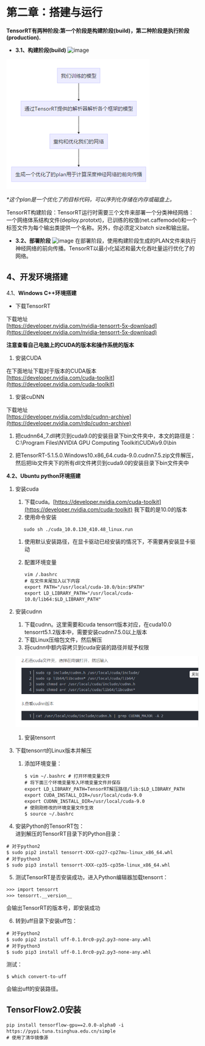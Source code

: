 # 第二章：搭建与运行

**TensorRT有两种阶段:第一个阶段是构建阶段\(build\)，第二种阶段是执行阶段\(production\).**

* **3.1、构建阶段\(build\)**
  ![image](https://note.youdao.com/yws/public/resource/a48e105e9dcf98f685bf69937a8ead17/xmlnote/A4A6EF17A0964F89A22BC732A5C19F2D/16563)

![](/Image/专业技能/TensorRT/TensorRT运行流程.png)

_\*这个plan是一个优化了的目标代码，可以序列化存储在内存或磁盘上。_

TensorRT构建阶段：TensorRT运行时需要三个文件来部署一个分类神经网络：一个网络体系结构文件\(deploy.prototxt\)，已训练的权值\(net.caffemodel\)和一个标签文件为每个输出类提供一个名称。另外，你必须定义batch size和输出层。

* **3.2、部署阶段**
  ![image](https://note.youdao.com/yws/public/resource/a48e105e9dcf98f685bf69937a8ead17/xmlnote/46743F3868424F70A8D4889F0B8F5EBF/16565)
  在部署阶段，使用构建阶段生成的PLAN文件来执行神经网络的前向传播。TensorRT以最小化延迟和最大化吞吐量运行优化了的网络。

## 4、开发环境搭建

4.1、**Windows C++环境搭建**

* 下载TensorRT

下载地址  
[https://developer.nvidia.com/nvidia-tensorrt-5x-download](https://developer.nvidia.com/nvidia-tensorrt-5x-download)

**注意查看自己电脑上的CUDA的版本和操作系统的版本**

1. 安装CUDA

在下面地址下载对于版本的CUDA版本  
[https://developer.nvidia.com/cuda-toolkit](https://developer.nvidia.com/cuda-toolkit)

1. 安装cuDNN

下载地址  
[https://developer.nvidia.com/rdp/cudnn-archive](https://developer.nvidia.com/rdp/cudnn-archive)

1. 把cudnn64\_7.dll拷贝到cuda9.0的安装目录下bin文件夹中，本文的路径是：C:\Program Files\NVIDIA GPU Computing Toolkit\CUDA\v9.0\bin

2. 把TensorRT-5.1.5.0.Windows10.x86\_64.cuda-9.0.cudnn7.5.zip文件解压，然后把lib文件夹下的所有dll文件拷贝到cuda9.0的安装目录下bin文件夹中

**4.2、Ubuntu python环境搭建**

1. 安装cuda  
   1. 下载cuda。[https://developer.nvidia.com/cuda-toolkit](https://developer.nvidia.com/cuda-toolkit) 我下载的是10.0的版本  
   2. 使用命令安装

   ```
      sudo sh ./cuda_10.0.130_410.48_linux.run
   ```

   1. 使用默认安装路径，在显卡驱动已经安装的情况下，不需要再安装显卡驱动

   2. 配置环境变量

      ```
      vim /.bashrc
      # 在文件末尾加入以下内容
      export PATH="/usr/local/cuda-10.0/bin:$PATH"
      export LD_LIBRARY_PATH="/usr/local/cuda-10.0/lib64:$LD_LIBRARY_PATH"
      ```

2. 安装cudnn  
   1. 下载cudnn。这里需要和cuda tensorrt版本对应，在cuda10.0 tensorrt5.1.2版本中，需要安装cudnn7.5.0以上版本  
   2. 下载Linux压缩包文件，然后解压  
   3. 将cudnn中额内容拷贝到cuda安装的路径并赋予权限

   ![](/Image/专业技能/TensorRT/cudnn安装.png)

   1. 安装tensorrt

3. 下载tensorrt的Linux版本并解压

   1. 添加环境变量：

      ```
      $ vim ~/.bashrc # 打开环境变量文件
      # 将下面三个环境变量写入环境变量文件并保存
      export LD_LIBRARY_PATH=TensorRT解压路径/lib:$LD_LIBRARY_PATH
      export CUDA_INSTALL_DIR=/usr/local/cuda-9.0
      export CUDNN_INSTALL_DIR=/usr/local/cuda-9.0
      # 使刚刚修改的环境变量文件生效
      $ source ~/.bashrc
      ```

4. 安装Python的TensorRT包：  
   进到解压的TensorRT目录下的Python目录：

```
# 对于python2
$ sudo pip2 install tensorrt-XXX-cp27-cp27mu-linux_x86_64.whl
# 对于python3
$ sudo pip3 install tensorrt-XXX-cp35-cp35m-linux_x86_64.whl
```

   5. 测试TensorRT是否安装成功，进入Python编辑器加载tensorrt：

```
>>> import tensorrt
>>> tensorrt.__version__
```

会输出TensorRT的版本号，即安装成功

   6. 转到uff目录下安装uff包：

```
# 对于python2
$ sudo pip2 install uff-0.1.0rc0-py2.py3-none-any.whl
# 对于python3
$ sudo pip3 install uff-0.1.0rc0-py2.py3-none-any.whl
```

测试：

```
$ which convert-to-uff
```

会输出uff的安装路径。



## TensorFlow2.0安装

```
pip install tensorflow-gpu==2.0.0-alpha0 -i https://pypi.tuna.tsinghua.edu.cn/simple
# 使用了清华镜像源
```



